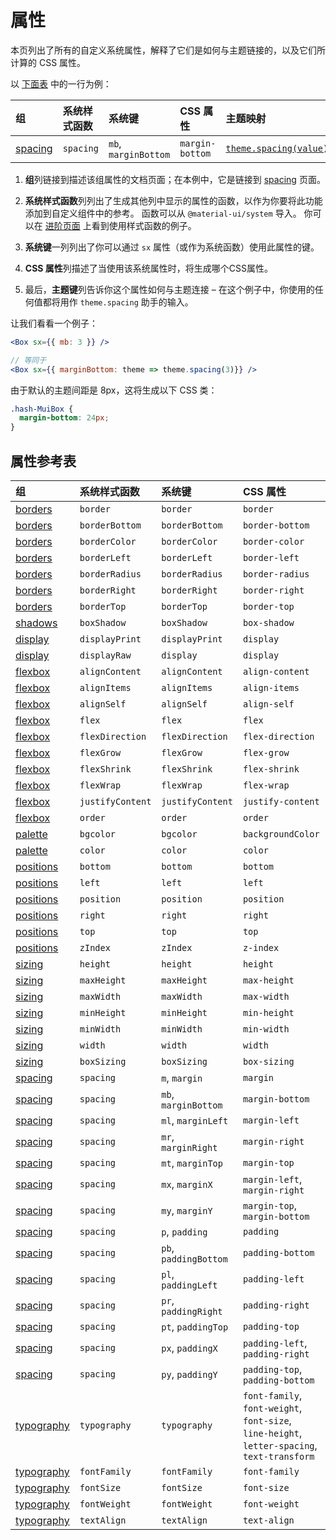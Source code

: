 # 属性

<p class="description">本页列出了所有的自定义系统属性，解释了它们是如何与主题链接的，以及它们所计算的 CSS 属性。</p>

以 [下面表](#properties-reference-table) 中的一行为例：

| 组                           | 系统样式函数    | 系统键                  | CSS 属性          | 主题映射                                                                          |
|:--------------------------- |:--------- |:-------------------- |:--------------- |:----------------------------------------------------------------------------- |
| [spacing](/system/spacing/) | `spacing` | `mb`, `marginBottom` | `margin-bottom` | [`theme.spacing(value)`](/customization/default-theme/?expand-path=$.spacing) |

1. <b>组</b>列链接到描述该组属性的文档页面；在本例中，它是链接到 [spacing](/system/spacing/) 页面。
2. <b>系统样式函数</b>列列出了生成其他列中显示的属性的函数，以作为你要将此功能添加到自定义组件中的参考。 函数可以从 `@material-ui/system` 导入。 你可以在 [进阶页面](/system/advanced/#using-standalone-system-utilities) 上看到使用样式函数的例子。

3. <b>系统键</b>一列列出了你可以通过 `sx` 属性（或作为系统函数）使用此属性的键。
4. <b>CSS 属性</b>列描述了当使用该系统属性时，将生成哪个CSS属性。
5. 最后，<b>主题键</b>列告诉你这个属性如何与主题连接 – 在这个例子中，你使用的任何值都将用作 `theme.spacing` 助手的输入。

让我们看看一个例子：

```jsx
<Box sx={{ mb: 3 }} />

// 等同于
<Box sx={{ marginBottom: theme => theme.spacing(3)}} />
```

由于默认的主题间距是 8px，这将生成以下 CSS 类：

```css
.hash-MuiBox {
  margin-bottom: 24px;
}
```

## 属性参考表

| 组                                 | 系统样式函数           | 系统键                   | CSS 属性                                                                                       | 主题映射                                                                                  |
|:--------------------------------- |:---------------- |:--------------------- |:-------------------------------------------------------------------------------------------- |:------------------------------------------------------------------------------------- |
| [borders](/system/borders/)       | `border`         | `border`              | `border`                                                                                     | `${value}px solid`                                                                    |
| [borders](/system/borders/)       | `borderBottom`   | `borderBottom`        | `border-bottom`                                                                              | `${value}px solid`                                                                    |
| [borders](/system/borders/)       | `borderColor`    | `borderColor`         | `border-color`                                                                               | [`theme.palette[value]`](/customization/default-theme/?expand-path=$.palette)         |
| [borders](/system/borders/)       | `borderLeft`     | `borderLeft`          | `border-left`                                                                                | `${value}px solid`                                                                    |
| [borders](/system/borders/)       | `borderRadius`   | `borderRadius`        | `border-radius`                                                                              | [`theme.shape.borderRadius*value`](/customization/default-theme/?expand-path=$.shape) |
| [borders](/system/borders/)       | `borderRight`    | `borderRight`         | `border-right`                                                                               | `${value}px solid`                                                                    |
| [borders](/system/borders/)       | `borderTop`      | `borderTop`           | `border-top`                                                                                 | `${value}px solid`                                                                    |
| [shadows](/system/shadows/)       | `boxShadow`      | `boxShadow`           | `box-shadow`                                                                                 | `theme.shadows[value]`                                                                |
| [display](/system/display/)       | `displayPrint`   | `displayPrint`        | `display`                                                                                    | none                                                                                  |
| [display](/system/display/)       | `displayRaw`     | `display`             | `display`                                                                                    | none                                                                                  |
| [flexbox](/system/flexbox/)       | `alignContent`   | `alignContent`        | `align-content`                                                                              | none                                                                                  |
| [flexbox](/system/flexbox/)       | `alignItems`     | `alignItems`          | `align-items`                                                                                | none                                                                                  |
| [flexbox](/system/flexbox/)       | `alignSelf`      | `alignSelf`           | `align-self`                                                                                 | none                                                                                  |
| [flexbox](/system/flexbox/)       | `flex`           | `flex`                | `flex`                                                                                       | none                                                                                  |
| [flexbox](/system/flexbox/)       | `flexDirection`  | `flexDirection`       | `flex-direction`                                                                             | none                                                                                  |
| [flexbox](/system/flexbox/)       | `flexGrow`       | `flexGrow`            | `flex-grow`                                                                                  | none                                                                                  |
| [flexbox](/system/flexbox/)       | `flexShrink`     | `flexShrink`          | `flex-shrink`                                                                                | none                                                                                  |
| [flexbox](/system/flexbox/)       | `flexWrap`       | `flexWrap`            | `flex-wrap`                                                                                  | none                                                                                  |
| [flexbox](/system/flexbox/)       | `justifyContent` | `justifyContent`      | `justify-content`                                                                            | none                                                                                  |
| [flexbox](/system/flexbox/)       | `order`          | `order`               | `order`                                                                                      | none                                                                                  |
| [palette](/system/palette/)       | `bgcolor`        | `bgcolor`             | `backgroundColor`                                                                            | [`theme.palette[value]`](/customization/default-theme/?expand-path=$.palette)         |
| [palette](/system/palette/)       | `color`          | `color`               | `color`                                                                                      | [`theme.palette[value]`](/customization/default-theme/?expand-path=$.palette)         |
| [positions](/system/positions/)   | `bottom`         | `bottom`              | `bottom`                                                                                     | none                                                                                  |
| [positions](/system/positions/)   | `left`           | `left`                | `left`                                                                                       | none                                                                                  |
| [positions](/system/positions/)   | `position`       | `position`            | `position`                                                                                   | none                                                                                  |
| [positions](/system/positions/)   | `right`          | `right`               | `right`                                                                                      | none                                                                                  |
| [positions](/system/positions/)   | `top`            | `top`                 | `top`                                                                                        | none                                                                                  |
| [positions](/system/positions/)   | `zIndex`         | `zIndex`              | `z-index`                                                                                    | [`theme.zIndex[value]`](/customization/default-theme/?expand-path=$.zIndex)           |
| [sizing](/system/sizing/)         | `height`         | `height`              | `height`                                                                                     | none                                                                                  |
| [sizing](/system/sizing/)         | `maxHeight`      | `maxHeight`           | `max-height`                                                                                 | none                                                                                  |
| [sizing](/system/sizing/)         | `maxWidth`       | `maxWidth`            | `max-width`                                                                                  | none                                                                                  |
| [sizing](/system/sizing/)         | `minHeight`      | `minHeight`           | `min-height`                                                                                 | none                                                                                  |
| [sizing](/system/sizing/)         | `minWidth`       | `minWidth`            | `min-width`                                                                                  | none                                                                                  |
| [sizing](/system/sizing/)         | `width`          | `width`               | `width`                                                                                      | none                                                                                  |
| [sizing](/system/sizing/)         | `boxSizing`      | `boxSizing`           | `box-sizing`                                                                                 | none                                                                                  |
| [spacing](/system/spacing/)       | `spacing`        | `m`, `margin`         | `margin`                                                                                     | [`theme.spacing(value)`](/customization/default-theme/?expand-path=$.spacing)         |
| [spacing](/system/spacing/)       | `spacing`        | `mb`, `marginBottom`  | `margin-bottom`                                                                              | [`theme.spacing(value)`](/customization/default-theme/?expand-path=$.spacing)         |
| [spacing](/system/spacing/)       | `spacing`        | `ml`, `marginLeft`    | `margin-left`                                                                                | [`theme.spacing(value)`](/customization/default-theme/?expand-path=$.spacing)         |
| [spacing](/system/spacing/)       | `spacing`        | `mr`, `marginRight`   | `margin-right`                                                                               | [`theme.spacing(value)`](/customization/default-theme/?expand-path=$.spacing)         |
| [spacing](/system/spacing/)       | `spacing`        | `mt`, `marginTop`     | `margin-top`                                                                                 | [`theme.spacing(value)`](/customization/default-theme/?expand-path=$.spacing)         |
| [spacing](/system/spacing/)       | `spacing`        | `mx`, `marginX`       | `margin-left`, `margin-right`                                                                | [`theme.spacing(value)`](/customization/default-theme/?expand-path=$.spacing)         |
| [spacing](/system/spacing/)       | `spacing`        | `my`, `marginY`       | `margin-top`, `margin-bottom`                                                                | [`theme.spacing(value)`](/customization/default-theme/?expand-path=$.spacing)         |
| [spacing](/system/spacing/)       | `spacing`        | `p`, `padding`        | `padding`                                                                                    | [`theme.spacing(value)`](/customization/default-theme/?expand-path=$.spacing)         |
| [spacing](/system/spacing/)       | `spacing`        | `pb`, `paddingBottom` | `padding-bottom`                                                                             | [`theme.spacing(value)`](/customization/default-theme/?expand-path=$.spacing)         |
| [spacing](/system/spacing/)       | `spacing`        | `pl`, `paddingLeft`   | `padding-left`                                                                               | [`theme.spacing(value)`](/customization/default-theme/?expand-path=$.spacing)         |
| [spacing](/system/spacing/)       | `spacing`        | `pr`, `paddingRight`  | `padding-right`                                                                              | [`theme.spacing(value)`](/customization/default-theme/?expand-path=$.spacing)         |
| [spacing](/system/spacing/)       | `spacing`        | `pt`, `paddingTop`    | `padding-top`                                                                                | [`theme.spacing(value)`](/customization/default-theme/?expand-path=$.spacing)         |
| [spacing](/system/spacing/)       | `spacing`        | `px`, `paddingX`      | `padding-left`, `padding-right`                                                              | [`theme.spacing(value)`](/customization/default-theme/?expand-path=$.spacing)         |
| [spacing](/system/spacing/)       | `spacing`        | `py`, `paddingY`      | `padding-top`, `padding-bottom`                                                              | [`theme.spacing(value)`](/customization/default-theme/?expand-path=$.spacing)         |
| [typography](/system/typography/) | `typography`     | `typography`          | `font-family`, `font-weight`, `font-size`, `line-height`, `letter-spacing`, `text-transform` | [`theme.typography[value]`](/customization/default-theme/?expand-path=$.typography)   |
| [typography](/system/typography/) | `fontFamily`     | `fontFamily`          | `font-family`                                                                                | [`theme.typography[value]`](/customization/default-theme/?expand-path=$.typography)   |
| [typography](/system/typography/) | `fontSize`       | `fontSize`            | `font-size`                                                                                  | [`theme.typography[value]`](/customization/default-theme/?expand-path=$.typography)   |
| [typography](/system/typography/) | `fontWeight`     | `fontWeight`          | `font-weight`                                                                                | [`theme.typography[value]`](/customization/default-theme/?expand-path=$.typography)   |
| [typography](/system/typography/) | `textAlign`      | `textAlign`           | `text-align`                                                                                 | none                                                                                  |
